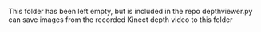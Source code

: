 This folder has been left empty, but is included in the repo depthviewer.py can save images from the recorded Kinect depth video to this folder
